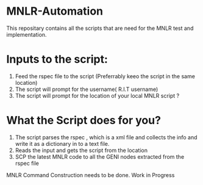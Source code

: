 # MNLR-Automation
This repositary contains all the scripts that are need for the MNLR test and implementation.

Inputs to the script:
====================
1. Feed the rspec file to the script (Preferrably keeo the script in the same location)
2. The script will prompt for the username( R.I.T username)
3. The script will prompt for the location of your local MNLR script ?


What the Script does for you?
=============================

1. The script parses the rspec , which is a xml file and collects the info and write it as a dictionary in to a text file.
2. Reads the input and gets the script from the location 
3. SCP the latest MNLR code to all the GENI nodes extracted from the rspec file

MNLR Command Construction needs to be done. Work in Progress

